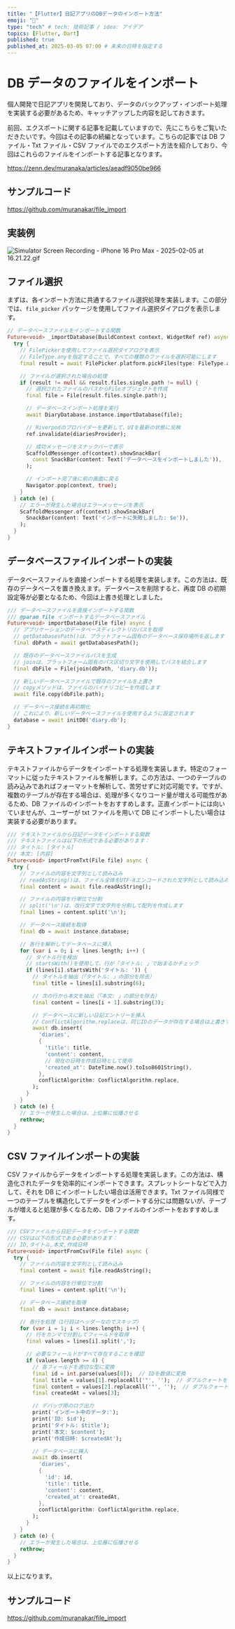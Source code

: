 ```yaml
---
title: "【Flutter】日記アプリのDBデータのインポート方法"
emoji: "💾"
type: "tech" # tech: 技術記事 / idea: アイデア
topics: [Flutter, Dart]
published: true
published_at: 2025-03-05 07:00 # 未来の日時を指定する
---
```


# DB データのファイルをインポート

個人開発で日記アプリを開発しており、データのバックアップ・インポート処理を実装する必要があるため、キャッチアップした内容を記しておきます。

前回、エクスポートに関する記事を記載していますので、先にこちらをご覧いただきたいです。今回はその記事の続編となっています。こちらの記事では DB ファイル・Txt ファイル・CSV ファイルでのエクスポート方法を紹介しており、今回はこれらのファイルをインポートする記事となります。

https://zenn.dev/muranaka/articles/aeadf9050be966

## サンプルコード

https://github.com/muranakar/file_import

## 実装例

![Simulator Screen Recording - iPhone 16 Pro Max - 2025-02-05 at 16.21.22.gif](https://qiita-image-store.s3.ap-northeast-1.amazonaws.com/0/799713/ac9e41ec-b36d-fd45-6fe6-57692d385689.gif)

## ファイル選択

まずは、各インポート方法に共通するファイル選択処理を実装します。この部分では、`file_picker` パッケージを使用してファイル選択ダイアログを表示します。

```dart
// データベースファイルをインポートする関数
Future<void> _importDatabase(BuildContext context, WidgetRef ref) async {
  try {
    // FilePickerを使用してファイル選択ダイアログを表示
    // FileType.anyを指定することで、すべての種類のファイルを選択可能にします
    final result = await FilePicker.platform.pickFiles(type: FileType.any);

    // ファイルが選択された場合の処理
    if (result != null && result.files.single.path != null) {
      // 選択されたファイルのパスからFileオブジェクトを作成
      final file = File(result.files.single.path!);

      // データベースインポート処理を実行
      await DiaryDatabase.instance.importDatabase(file);

      // Riverpodのプロバイダーを更新して、UIを最新の状態に反映
      ref.invalidate(diariesProvider);

      // 成功メッセージをスナックバーで表示
      ScaffoldMessenger.of(context).showSnackBar(
        const SnackBar(content: Text('データベースをインポートしました')),
      );

      // インポート完了後に前の画面に戻る
      Navigator.pop(context, true);
    }
  } catch (e) {
    // エラーが発生した場合はエラーメッセージを表示
    ScaffoldMessenger.of(context).showSnackBar(
      SnackBar(content: Text('インポートに失敗しました: $e')),
    );
  }
}
```

## データベースファイルインポートの実装

データベースファイルを直接インポートする処理を実装します。この方法は、既存のデータベースを置き換えます。データベースを削除すると、再度 DB の初期設定等が必要となるため、今回は上書き処理としました。

```dart
/// データベースファイルを直接インポートする関数
/// @param file インポートするデータベースファイル
Future<void> importDatabase(File file) async {
  // アプリケーションのデータベースディレクトリのパスを取得
  // getDatabasesPath()は、プラットフォーム固有のデータベース保存場所を返します
  final dbPath = await getDatabasesPath();

  // 既存のデータベースファイルパスを生成
  // joinは、プラットフォーム固有のパス区切り文字を使用してパスを結合します
  final dbFile = File(join(dbPath, 'diary.db'));

  // 新しいデータベースファイルで既存のファイルを上書き
  // copyメソッドは、ファイルのバイナリコピーを作成します
  await file.copy(dbFile.path);

  // データベース接続を再初期化
  // これにより、新しいデータベースファイルを使用するように設定されます
  database = await initDB('diary.db');
}
```

## テキストファイルインポートの実装

テキストファイルからデータをインポートする処理を実装します。特定のフォーマットに従ったテキストファイルを解析します。この方法は、一つのテーブルの読み込みであればフォーマットを解析して、苦労せずに対応可能です。ですが、複数のテーブルが存在する場合は、処理が多くなりコード量が増える可能性があるため、DB ファイルのインポートをおすすめします。正直インポートには向いていませんが、ユーザーが txt ファイルを用いて DB にインポートしたい場合は実装する必要があります。

```dart
/// テキストファイルから日記データをインポートする関数
/// テキストファイルは以下の形式である必要があります：
/// タイトル: [タイトル]
/// 本文: [内容]
Future<void> importFromTxt(File file) async {
  try {
    // ファイルの内容を文字列として読み込み
    // readAsString()は、ファイル全体をUTF-8エンコードされた文字列として読み込みます
    final content = await file.readAsString();

    // ファイルの内容を行単位で分割
    // split('\n')は、改行文字で文字列を分割して配列を作成します
    final lines = content.split('\n');

    // データベース接続を取得
    final db = await instance.database;

    // 各行を解析してデータベースに挿入
    for (var i = 0; i < lines.length; i++) {
      // タイトル行を検出
      // startsWith()を使用して、行が「タイトル: 」で始まるかチェック
      if (lines[i].startsWith('タイトル: ')) {
        // タイトルを抽出（「タイトル: 」の部分を除去）
        final title = lines[i].substring(6);

        // 次の行から本文を抽出（「本文: 」の部分を除去）
        final content = lines[i + 1].substring(3);

        // データベースに新しい日記エントリーを挿入
        // ConflictAlgorithm.replaceは、同じIDのデータが存在する場合は上書きする
        await db.insert(
          'diaries',
          {
            'title': title,
            'content': content,
            // 現在の日時を作成日時として使用
            'created_at': DateTime.now().toIso8601String(),
          },
          conflictAlgorithm: ConflictAlgorithm.replace,
        );
      }
    }
  } catch (e) {
    // エラーが発生した場合は、上位層に伝播させる
    rethrow;
  }
}
```

## CSV ファイルインポートの実装

CSV ファイルからデータをインポートする処理を実装します。この方法は、構造化されたデータを効率的にインポートできます。スプレットシートなどで入力して、それを DB にインポートしたい場合は活用できます。Txt ファイル同様で一つのテーブルを構造化してデータをインポートする分には問題ないが、テーブルが増えると処理が多くなるため、DB ファイルのインポートをおすすめします。

```dart
/// CSVファイルから日記データをインポートする関数
/// CSVは以下の形式である必要があります：
/// ID,タイトル,本文,作成日時
Future<void> importFromCsv(File file) async {
  try {
    // ファイルの内容を文字列として読み込み
    final content = await file.readAsString();

    // ファイルの内容を行単位で分割
    final lines = content.split('\n');

    // データベース接続を取得
    final db = await instance.database;

    // 各行を処理（1行目はヘッダーなのでスキップ）
    for (var i = 1; i < lines.length; i++) {
      // 行をカンマで分割してフィールドを取得
      final values = lines[i].split(',');

      // 必要なフィールドがすべて存在することを確認
      if (values.length >= 4) {
        // 各フィールドを適切な型に変換
        final id = int.parse(values[0]);  // IDを数値に変換
        final title = values[1].replaceAll('"', '');  // ダブルクォートを除去
        final content = values[2].replaceAll('"', '');  // ダブルクォートを除去
        final createdAt = values[3];

        // デバッグ用のログ出力
        print('インポート中のデータ:');
        print('ID: $id');
        print('タイトル: $title');
        print('本文: $content');
        print('作成日時: $createdAt');

        // データベースに挿入
        await db.insert(
          'diaries',
          {
            'id': id,
            'title': title,
            'content': content,
            'created_at': createdAt,
          },
          conflictAlgorithm: ConflictAlgorithm.replace,
        );
      }
    }
  } catch (e) {
    // エラーが発生した場合は、上位層に伝播させる
    rethrow;
  }
}
```

以上になります。

## サンプルコード

https://github.com/muranakar/file_import

